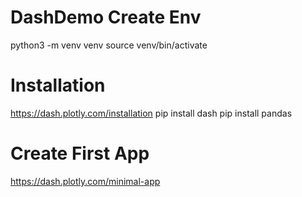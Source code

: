 # DashDemo Create Env
python3 -m venv venv
source venv/bin/activate

# Installation
https://dash.plotly.com/installation
pip install dash
pip install pandas

# Create First App
https://dash.plotly.com/minimal-app